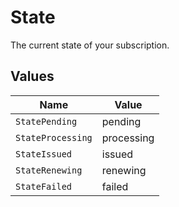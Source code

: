 # State

The current state of your subscription.


## Values

| Name              | Value             |
| ----------------- | ----------------- |
| `StatePending`    | pending           |
| `StateProcessing` | processing        |
| `StateIssued`     | issued            |
| `StateRenewing`   | renewing          |
| `StateFailed`     | failed            |